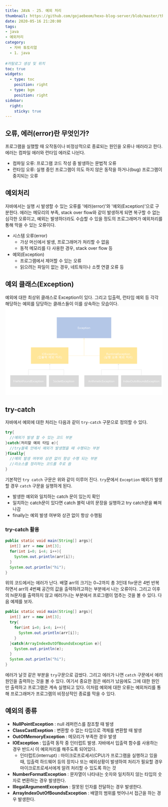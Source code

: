 ```yaml
---
title: JAVA - 25. 예외 처리
thumbnail: https://github.com/gojaebeom/hexo-blog-server/blob/master/themes/icarus/source/images/%EC%9E%90%EB%B0%94/thumbnail.png?raw=true
date: 2020-05-16 21:20:00
tags: 
- java
- 예외처리
category:
  - 자바 튜토리얼
  - 1. java

#카탈로그 생성 및 위치
toc: true
widgets:
  - type: toc
    position: right
  - type: bgm
    position: right
sidebar:
  right:
    sticky: true
---
```


## 오류, 에러(error)란 무엇인가?
프로그램을 실했할 때 오작동이나 비정상적으로 종료되는 원인을 오류나 에러라고 한다. 에러는 컴파일 에러와 런타임 에러로 나뉜다.<!-- more -->
- 컴파일 오류: 프로그램 코드 작성 중 발생하는 문법적 오류
- 런타임 오류: 실행 중인 프로그램이 의도 하지 않은 동작을 하거나(bug) 프로그램이 중지되는 오류 

## 예외처리
자바에서는 실행 시 발생할 수 있는 오류를 '에러(error)'와 '예외(Exception)'으로 구분한다. 에러는 메모리의 부족, stack over flow와 같이 발생하게 되면 복구할 수 없는 심각한 오류이고, 예외는 발생하더라도 수습할 수 있을 정도의 프로그래머가 예외처리를 통해 막을 수 있는 오류이다.
- 시스템 오류(error)
  - 가상 머신에서 발생, 프로그래머가 처리할 수 없음
  - 동적 메모리를 다 사용한 경우, stack over flow 등
- 예외(Exception)
  - 프로그램에서 제어할 수 있는 오류
  - 읽으려는 파일이 없는 경우, 네트웍이나 소켓 연결 오류 등

## 예외 클래스(Exception)
예외에 대한 최상위 클래스로 Exception이 있다. 그리고 입출력, 런타임 예외 등 각각 해당하는 예외를 담당하는 클래스들이 이를 상속하는 모습이다.  
![이미지](https://github.com/gojaebeom/hexo-blog-server/blob/master/themes/icarus/source/images/%EC%9E%90%EB%B0%94/exception/example1.png?raw=true)


## try-catch
자바에서 예외에 대한 처리는 다음과 같이 `try-catch` 구문으로 정의할 수 있다.
```java
try{
  //예외가 발생 할 수 있는 코드 부분
}catch(처리할 예외 타입 e){
  //try블록 안에서 예외가 발생했을 때 수행되는 부분
}finally{
  //예외 발생 여부와 상관 없이 항상 수행 되는 부분
  //리소스를 정리하는 코드를 주로 씀
}
```
기본적인 `try catch` 구문은 위와 같이 이루어 진다. `try`문에서 `Exception` 예외가 발생할 경우 `catch` 구문을 실행하게 된다. 
- 발생한 예외와 일치하는 catch 문이 있는지 확인
- 일치하는 catch문이 있다면 catch 블럭 내의 문장을 실행하고 try catch문을 빠져 나감
- finally는 예외 발생 여부와 상관 없이 항상 수행됨

### try-catch 활용
```java
public static void main(String[] args){
  int[] arr = new int[3];
  for(int i=0; i<4; i++){
    System.out.println(arr[i]);
  }
  System.out.println("hi");
}
```
위의 코드에서는 에러가 난다. 배열 arr의 크기는 0~2까지 총 3인데 for문은 4번 반복하면서 arr의 4번째 공간의 값을 출력하려고하는 부분에서 나는 오류이다. 그리고 이후의 hi문자를 출력하지 않고 에러가나는 부분에서 프로그램이 멈추는 것을 볼 수 있다. 다음 예제를 보자.

```java
public static void main(String[] args){
  int[] arr = new int[3];
  try{
    for(int i=0; i<4; i++){
      System.out.println(arr[i]);
    }
  }catch(ArrayIndexOutOfBoundsException e){
    System.out.println(e);
  }
  System.out.println("hi");
}
```
에러가 날것 같은 부분을 `try`구문으로 감쌌다. 그리고 에러가 나면 `catch` 구문에서 에러원인을 출력하는 것을 볼 수 있다. 여기서 중요한 점은 에러가 났음에도 그에 대한 원인만 출력하고 프로그램은 계속 실행되고 있다. 이처럼 예외에 대한 오류는 예외처리를 통해 프로그래머가 프로그램의 비정상적인 종료를 막을 수 있다.

## 예외의 종류
- **NullPointException** : null 레퍼런스를 참조할 때 발생
- **ClassCastExeption** : 변환할 수 없는 타입으로 객체를 변환할 때 발생
- **OutOfMemoryException** : 메모리가 부족한 경우 발생
- **IOException** : 입출력 동작 중 인터럽트 발생. 자바에서 입출력 함수를 사용하는 경우 반드시 이 예외처리를 해주도록 되어있다.
  - 인터럽트(interrupt) : 마이크로프로세서(CPU)가 프로그램을 실행하고 있을 때, 입출력 하드웨어 등의 장치나 또는 예외상황이 발생하여 처리가 필요할 경우 마이크로프로세서에게 알려 처리할 수 있도록 하는 것
- **NumberFormatException** : 문자열이 나타내는 숫자와 일치하지 않는 타입의 숫자로 변환하는 경우 발생한다.
- **IllegalArgumentException** : 잘못된 인자를 전달하는 경우 발생한다.
- **ArrayIndexOutOfBoundsException** : 배열의 범위를 벗어나서 접근을 하는 경우 발생한다.